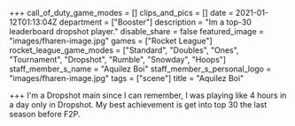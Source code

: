 +++
call_of_duty_game_modes = []
clips_and_pics = []
date = 2021-01-12T01:13:04Z
department = ["Booster"]
description = "Im a top-30 leaderboard dropshot player."
disable_share = false
featured_image = "images/fharen-image.jpg"
games = ["Rocket League"]
rocket_league_game_modes = ["Standard", "Doubles", "Ones", "Tournament", "Dropshot", "Rumble", "Snowday", "Hoops"]
staff_member_s_name = "Aquilez Boi"
staff_member_s_personal_logo = "images/fharen-image.jpg"
tags = ["scene"]
title = "Aquilez Boi"

+++
I'm a Dropshot main since I can remember, I was playing like 4 hours in a day only in Dropshot. My best achievement is get into top 30 the last season before F2P.